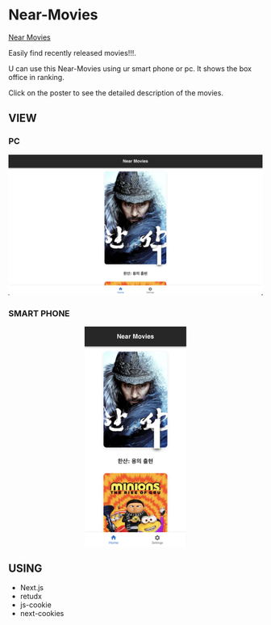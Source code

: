 # Near-Movies

[Near Movies](https://near-movies.run.goorm.io/)

Easily find recently released movies!!!.

U can use this Near-Movies using ur smart phone or pc. It shows the box office in ranking.

Click on the poster to see the detailed description of the movies.

## VIEW

### PC
![Alt text](https://github.com/KMUlee/near-movies/blob/main/Readme-Imgs/%E1%84%89%E1%85%B3%E1%84%8F%E1%85%B3%E1%84%85%E1%85%B5%E1%86%AB%E1%84%89%E1%85%A3%E1%86%BA%202022-08-09%20%E1%84%8B%E1%85%A9%E1%84%8C%E1%85%A5%E1%86%AB%206.04.27.png)

### SMART PHONE

<div style="display: grid; place-items: center;"><img src="https://github.com/KMUlee/near-movies/blob/main/Readme-Imgs/%E1%84%89%E1%85%B3%E1%84%8F%E1%85%B3%E1%84%85%E1%85%B5%E1%86%AB%E1%84%89%E1%85%A3%E1%86%BA%202022-08-09%20%E1%84%8B%E1%85%A9%E1%84%8C%E1%85%A5%E1%86%AB%206.15.30.png" width="40%"></img></div>

## USING

- Next.js
- retudx
- js-cookie
- next-cookies
